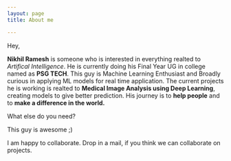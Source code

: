```yaml
---
layout: page
title: About me

---
```

Hey,

**Nikhil Ramesh** is someone who is interested in everything realted to _Artifical Intelligence_. He is currently doing his Final Year UG in college named as **PSG TECH**. This guy is Machine Learning Enthusiast and Broadly curious in applying ML models for real time application. The current projects he is working is realted to **Medical Image Analysis using Deep Learning**, creating models to give better prediction.
His journey is to **help people** and to **make a difference in the world.**

What else do you need?

This guy is awesome ;)

I am happy to collaborate. Drop in a mail, if you think we can collaborate on projects.


